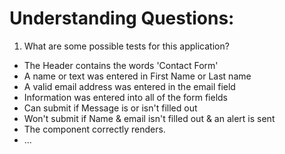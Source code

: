 # Understanding Questions:
1. What are some possible tests for this application?
* The Header contains the words 'Contact Form'
* A name or text was entered in First Name or Last name
* A valid email address was entered in the email field
* Information was entered into all of the form fields
* Can submit if Message is or isn't filled out
* Won't submit if Name & email isn't filled out & an alert is sent
* The component correctly renders.
* ...